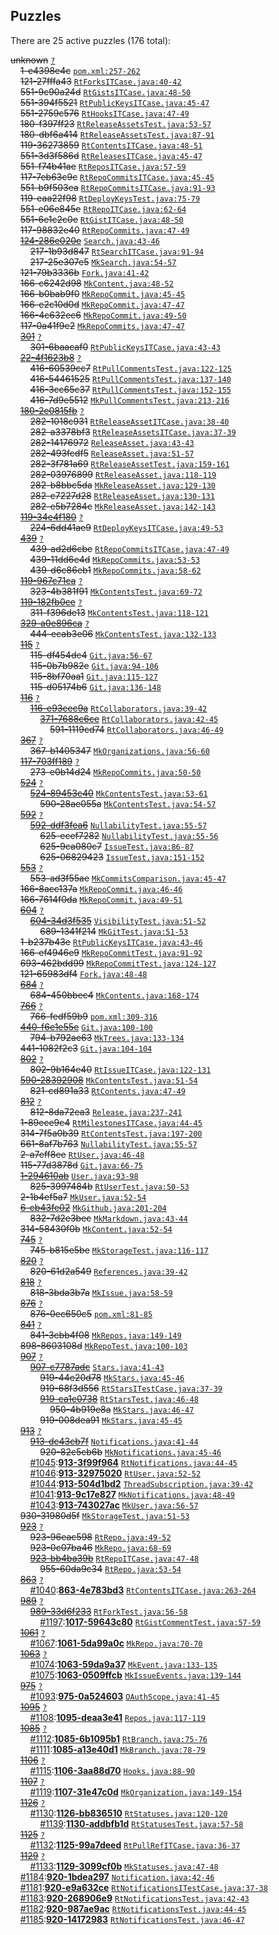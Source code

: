 ## Puzzles

There are 25 active puzzles (176 total):


<del>unknown</del> [`?`](../master/?)<br/>
&nbsp;&nbsp;&nbsp;&nbsp;<del>1-e4398e4c</del> [`pom.xml:257-262`](../master/pom.xml#L257-L262)<br/>
&nbsp;&nbsp;&nbsp;&nbsp;<del>121-27fffa43</del> [`RtForksITCase.java:40-42`](../master/src/test/java/com/jcabi/github/RtForksITCase.java#L40-L42)<br/>
&nbsp;&nbsp;&nbsp;&nbsp;<del>551-9c90a24d</del> [`RtGistsITCase.java:48-50`](../master/src/test/java/com/jcabi/github/RtGistsITCase.java#L48-L50)<br/>
&nbsp;&nbsp;&nbsp;&nbsp;<del>551-394f5521</del> [`RtPublicKeysITCase.java:45-47`](../master/src/test/java/com/jcabi/github/RtPublicKeysITCase.java#L45-L47)<br/>
&nbsp;&nbsp;&nbsp;&nbsp;<del>551-2759c576</del> [`RtHooksITCase.java:47-49`](../master/src/test/java/com/jcabi/github/RtHooksITCase.java#L47-L49)<br/>
&nbsp;&nbsp;&nbsp;&nbsp;<del>180-f397ff23</del> [`RtReleaseAssetsTest.java:53-57`](../master/src/test/java/com/jcabi/github/RtReleaseAssetsTest.java#L53-L57)<br/>
&nbsp;&nbsp;&nbsp;&nbsp;<del>180-dbf6a414</del> [`RtReleaseAssetsTest.java:87-91`](../master/src/test/java/com/jcabi/github/RtReleaseAssetsTest.java#L87-L91)<br/>
&nbsp;&nbsp;&nbsp;&nbsp;<del>119-36273859</del> [`RtContentsITCase.java:48-51`](../master/src/test/java/com/jcabi/github/RtContentsITCase.java#L48-L51)<br/>
&nbsp;&nbsp;&nbsp;&nbsp;<del>551-3d3f586d</del> [`RtReleasesITCase.java:45-47`](../master/src/test/java/com/jcabi/github/RtReleasesITCase.java#L45-L47)<br/>
&nbsp;&nbsp;&nbsp;&nbsp;<del>551-f74b41ae</del> [`RtReposITCase.java:57-59`](../master/src/test/java/com/jcabi/github/RtReposITCase.java#L57-L59)<br/>
&nbsp;&nbsp;&nbsp;&nbsp;<del>117-7eb63c9c</del> [`RtRepoCommitsITCase.java:45-45`](../master/src/test/java/com/jcabi/github/RtRepoCommitsITCase.java#L45-L45)<br/>
&nbsp;&nbsp;&nbsp;&nbsp;<del>551-b9f503ea</del> [`RtRepoCommitsITCase.java:91-93`](../master/src/test/java/com/jcabi/github/RtRepoCommitsITCase.java#L91-L93)<br/>
&nbsp;&nbsp;&nbsp;&nbsp;<del>119-eaa22f98</del> [`RtDeployKeysTest.java:75-79`](../master/src/test/java/com/jcabi/github/RtDeployKeysTest.java#L75-L79)<br/>
&nbsp;&nbsp;&nbsp;&nbsp;<del>551-e06e845e</del> [`RtRepoITCase.java:62-64`](../master/src/test/java/com/jcabi/github/RtRepoITCase.java#L62-L64)<br/>
&nbsp;&nbsp;&nbsp;&nbsp;<del>551-6e1c2c0e</del> [`RtGistITCase.java:48-50`](../master/src/test/java/com/jcabi/github/RtGistITCase.java#L48-L50)<br/>
&nbsp;&nbsp;&nbsp;&nbsp;<del>117-98832e40</del> [`RtRepoCommits.java:47-49`](../master/src/main/java/com/jcabi/github/RtRepoCommits.java#L47-L49)<br/>
&nbsp;&nbsp;&nbsp;&nbsp;[<del>124-286e020e</del>](https://github.com/jcabi/jcabi-github/issues/217) [`Search.java:43-46`](../master/src/main/java/com/jcabi/github/Search.java#L43-L46)<br/>
&nbsp;&nbsp;&nbsp;&nbsp;&nbsp;&nbsp;&nbsp;&nbsp;<del>217-1b93d847</del> [`RtSearchITCase.java:91-94`](../master/src/test/java/com/jcabi/github/RtSearchITCase.java#L91-L94)<br/>
&nbsp;&nbsp;&nbsp;&nbsp;&nbsp;&nbsp;&nbsp;&nbsp;<del>217-25e307e5</del> [`MkSearch.java:54-57`](../master/src/main/java/com/jcabi/github/mock/MkSearch.java#L54-L57)<br/>
&nbsp;&nbsp;&nbsp;&nbsp;<del>121-79b3336b</del> [`Fork.java:41-42`](../master/src/main/java/com/jcabi/github/Fork.java#L41-L42)<br/>
&nbsp;&nbsp;&nbsp;&nbsp;<del>166-c6242d98</del> [`MkContent.java:48-52`](../master/src/main/java/com/jcabi/github/mock/MkContent.java#L48-L52)<br/>
&nbsp;&nbsp;&nbsp;&nbsp;<del>166-b0bab9f0</del> [`MkRepoCommit.java:45-45`](../master/src/main/java/com/jcabi/github/mock/MkRepoCommit.java#L45-L45)<br/>
&nbsp;&nbsp;&nbsp;&nbsp;<del>166-e2c10d0d</del> [`MkRepoCommit.java:47-47`](../master/src/main/java/com/jcabi/github/mock/MkRepoCommit.java#L47-L47)<br/>
&nbsp;&nbsp;&nbsp;&nbsp;<del>166-4c632ec6</del> [`MkRepoCommit.java:49-50`](../master/src/main/java/com/jcabi/github/mock/MkRepoCommit.java#L49-L50)<br/>
&nbsp;&nbsp;&nbsp;&nbsp;<del>117-0a41f9e2</del> [`MkRepoCommits.java:47-47`](../master/src/main/java/com/jcabi/github/mock/MkRepoCommits.java#L47-L47)<br/>
&nbsp;&nbsp;&nbsp;&nbsp;[<del>301</del>](https://github.com/jcabi/jcabi-github/issues/301) [`?`](../master/?)<br/>
&nbsp;&nbsp;&nbsp;&nbsp;&nbsp;&nbsp;&nbsp;&nbsp;<del>301-6baacaf0</del> [`RtPublicKeysITCase.java:43-43`](../master/src/test/java/com/jcabi/github/RtPublicKeysITCase.java#L43-L43)<br/>
&nbsp;&nbsp;&nbsp;&nbsp;[<del>22-4f1623b8</del>](https://github.com/jcabi/jcabi-github/issues/416) [`?`](../master/?)<br/>
&nbsp;&nbsp;&nbsp;&nbsp;&nbsp;&nbsp;&nbsp;&nbsp;<del>416-60539cc7</del> [`RtPullCommentsTest.java:122-125`](../master/src/test/java/com/jcabi/github/RtPullCommentsTest.java#L122-L125)<br/>
&nbsp;&nbsp;&nbsp;&nbsp;&nbsp;&nbsp;&nbsp;&nbsp;<del>416-54461525</del> [`RtPullCommentsTest.java:137-140`](../master/src/test/java/com/jcabi/github/RtPullCommentsTest.java#L137-L140)<br/>
&nbsp;&nbsp;&nbsp;&nbsp;&nbsp;&nbsp;&nbsp;&nbsp;<del>416-3cc65c37</del> [`RtPullCommentsTest.java:152-155`](../master/src/test/java/com/jcabi/github/RtPullCommentsTest.java#L152-L155)<br/>
&nbsp;&nbsp;&nbsp;&nbsp;&nbsp;&nbsp;&nbsp;&nbsp;<del>416-7d9e5512</del> [`MkPullCommentsTest.java:213-216`](../master/src/test/java/com/jcabi/github/mock/MkPullCommentsTest.java#L213-L216)<br/>
&nbsp;&nbsp;&nbsp;&nbsp;[<del>180-2e0815fb</del>](https://github.com/jcabi/jcabi-github/issues/282) [`?`](../master/?)<br/>
&nbsp;&nbsp;&nbsp;&nbsp;&nbsp;&nbsp;&nbsp;&nbsp;<del>282-1018c931</del> [`RtReleaseAssetITCase.java:38-40`](../master/src/test/java/com/jcabi/github/RtReleaseAssetITCase.java#L38-L40)<br/>
&nbsp;&nbsp;&nbsp;&nbsp;&nbsp;&nbsp;&nbsp;&nbsp;<del>282-a3378bf3</del> [`RtReleaseAssetsITCase.java:37-39`](../master/src/test/java/com/jcabi/github/RtReleaseAssetsITCase.java#L37-L39)<br/>
&nbsp;&nbsp;&nbsp;&nbsp;&nbsp;&nbsp;&nbsp;&nbsp;<del>282-14176972</del> [`ReleaseAsset.java:43-43`](../master/src/main/java/com/jcabi/github/ReleaseAsset.java#L43-L43)<br/>
&nbsp;&nbsp;&nbsp;&nbsp;&nbsp;&nbsp;&nbsp;&nbsp;<del>282-493fcdf5</del> [`ReleaseAsset.java:51-57`](../master/src/main/java/com/jcabi/github/ReleaseAsset.java#L51-L57)<br/>
&nbsp;&nbsp;&nbsp;&nbsp;&nbsp;&nbsp;&nbsp;&nbsp;<del>282-3f781a69</del> [`RtReleaseAssetTest.java:159-161`](../master/src/test/java/com/jcabi/github/RtReleaseAssetTest.java#L159-L161)<br/>
&nbsp;&nbsp;&nbsp;&nbsp;&nbsp;&nbsp;&nbsp;&nbsp;<del>282-03976899</del> [`RtReleaseAsset.java:118-119`](../master/src/main/java/com/jcabi/github/RtReleaseAsset.java#L118-L119)<br/>
&nbsp;&nbsp;&nbsp;&nbsp;&nbsp;&nbsp;&nbsp;&nbsp;<del>282-b8bbc5da</del> [`MkReleaseAsset.java:129-130`](../master/src/main/java/com/jcabi/github/mock/MkReleaseAsset.java#L129-L130)<br/>
&nbsp;&nbsp;&nbsp;&nbsp;&nbsp;&nbsp;&nbsp;&nbsp;<del>282-c7227d28</del> [`RtReleaseAsset.java:130-131`](../master/src/main/java/com/jcabi/github/RtReleaseAsset.java#L130-L131)<br/>
&nbsp;&nbsp;&nbsp;&nbsp;&nbsp;&nbsp;&nbsp;&nbsp;<del>282-e5b7284c</del> [`MkReleaseAsset.java:142-143`](../master/src/main/java/com/jcabi/github/mock/MkReleaseAsset.java#L142-L143)<br/>
&nbsp;&nbsp;&nbsp;&nbsp;[<del>119-34e4f180</del>](https://github.com/jcabi/jcabi-github/issues/224) [`?`](../master/?)<br/>
&nbsp;&nbsp;&nbsp;&nbsp;&nbsp;&nbsp;&nbsp;&nbsp;<del>224-6dd41ae9</del> [`RtDeployKeysITCase.java:49-53`](../master/src/test/java/com/jcabi/github/RtDeployKeysITCase.java#L49-L53)<br/>
&nbsp;&nbsp;&nbsp;&nbsp;[<del>439</del>](https://github.com/jcabi/jcabi-github/issues/439) [`?`](../master/?)<br/>
&nbsp;&nbsp;&nbsp;&nbsp;&nbsp;&nbsp;&nbsp;&nbsp;<del>439-ad2d6cbe</del> [`RtRepoCommitsITCase.java:47-49`](../master/src/test/java/com/jcabi/github/RtRepoCommitsITCase.java#L47-L49)<br/>
&nbsp;&nbsp;&nbsp;&nbsp;&nbsp;&nbsp;&nbsp;&nbsp;<del>439-11dd6e4d</del> [`MkRepoCommits.java:53-53`](../master/src/main/java/com/jcabi/github/mock/MkRepoCommits.java#L53-L53)<br/>
&nbsp;&nbsp;&nbsp;&nbsp;&nbsp;&nbsp;&nbsp;&nbsp;<del>439-d6c86eb1</del> [`MkRepoCommits.java:58-62`](../master/src/main/java/com/jcabi/github/mock/MkRepoCommits.java#L58-L62)<br/>
&nbsp;&nbsp;&nbsp;&nbsp;[<del>119-967c71ca</del>](https://github.com/jcabi/jcabi-github/issues/323) [`?`](../master/?)<br/>
&nbsp;&nbsp;&nbsp;&nbsp;&nbsp;&nbsp;&nbsp;&nbsp;<del>323-4b381f91</del> [`MkContentsTest.java:69-72`](../master/src/test/java/com/jcabi/github/mock/MkContentsTest.java#L69-L72)<br/>
&nbsp;&nbsp;&nbsp;&nbsp;[<del>119-182fb0ce</del>](https://github.com/jcabi/jcabi-github/issues/311) [`?`](../master/?)<br/>
&nbsp;&nbsp;&nbsp;&nbsp;&nbsp;&nbsp;&nbsp;&nbsp;<del>311-f396de13</del> [`MkContentsTest.java:118-121`](../master/src/test/java/com/jcabi/github/mock/MkContentsTest.java#L118-L121)<br/>
&nbsp;&nbsp;&nbsp;&nbsp;[<del>329-a0e896ca</del>](https://github.com/jcabi/jcabi-github/issues/444) [`?`](../master/?)<br/>
&nbsp;&nbsp;&nbsp;&nbsp;&nbsp;&nbsp;&nbsp;&nbsp;<del>444-ecab3e06</del> [`MkContentsTest.java:132-133`](../master/src/test/java/com/jcabi/github/mock/MkContentsTest.java#L132-L133)<br/>
&nbsp;&nbsp;&nbsp;&nbsp;[<del>115</del>](https://github.com/jcabi/jcabi-github/issues/115) [`?`](../master/?)<br/>
&nbsp;&nbsp;&nbsp;&nbsp;&nbsp;&nbsp;&nbsp;&nbsp;<del>115-df454dc4</del> [`Git.java:56-67`](../master/src/main/java/com/jcabi/github/Git.java#L56-L67)<br/>
&nbsp;&nbsp;&nbsp;&nbsp;&nbsp;&nbsp;&nbsp;&nbsp;<del>115-0b7b982e</del> [`Git.java:94-106`](../master/src/main/java/com/jcabi/github/Git.java#L94-L106)<br/>
&nbsp;&nbsp;&nbsp;&nbsp;&nbsp;&nbsp;&nbsp;&nbsp;<del>115-8bf70aa1</del> [`Git.java:115-127`](../master/src/main/java/com/jcabi/github/Git.java#L115-L127)<br/>
&nbsp;&nbsp;&nbsp;&nbsp;&nbsp;&nbsp;&nbsp;&nbsp;<del>115-d05174b6</del> [`Git.java:136-148`](../master/src/main/java/com/jcabi/github/Git.java#L136-L148)<br/>
&nbsp;&nbsp;&nbsp;&nbsp;[<del>116</del>](https://github.com/jcabi/jcabi-github/issues/116) [`?`](../master/?)<br/>
&nbsp;&nbsp;&nbsp;&nbsp;&nbsp;&nbsp;&nbsp;&nbsp;[<del>116-e93cec9a</del>](https://github.com/jcabi/jcabi-github/issues/371) [`RtCollaborators.java:39-42`](../master/src/main/java/com/jcabi/github/RtCollaborators.java#L39-L42)<br/>
&nbsp;&nbsp;&nbsp;&nbsp;&nbsp;&nbsp;&nbsp;&nbsp;&nbsp;&nbsp;&nbsp;&nbsp;[<del>371-7688c6ce</del>](https://github.com/jcabi/jcabi-github/issues/591) [`RtCollaborators.java:42-45`](../master/src/main/java/com/jcabi/github/RtCollaborators.java#L42-L45)<br/>
&nbsp;&nbsp;&nbsp;&nbsp;&nbsp;&nbsp;&nbsp;&nbsp;&nbsp;&nbsp;&nbsp;&nbsp;&nbsp;&nbsp;&nbsp;&nbsp;<del>591-1119cd74</del> [`RtCollaborators.java:46-49`](../master/src/main/java/com/jcabi/github/RtCollaborators.java#L46-L49)<br/>
&nbsp;&nbsp;&nbsp;&nbsp;[<del>367</del>](https://github.com/jcabi/jcabi-github/issues/367) [`?`](../master/?)<br/>
&nbsp;&nbsp;&nbsp;&nbsp;&nbsp;&nbsp;&nbsp;&nbsp;<del>367-b1405347</del> [`MkOrganizations.java:56-60`](../master/src/main/java/com/jcabi/github/mock/MkOrganizations.java#L56-L60)<br/>
&nbsp;&nbsp;&nbsp;&nbsp;[<del>117-703ff189</del>](https://github.com/jcabi/jcabi-github/issues/273) [`?`](../master/?)<br/>
&nbsp;&nbsp;&nbsp;&nbsp;&nbsp;&nbsp;&nbsp;&nbsp;<del>273-e0b14d24</del> [`MkRepoCommits.java:50-50`](../master/src/main/java/com/jcabi/github/mock/MkRepoCommits.java#L50-L50)<br/>
&nbsp;&nbsp;&nbsp;&nbsp;[<del>524</del>](https://github.com/jcabi/jcabi-github/issues/524) [`?`](../master/?)<br/>
&nbsp;&nbsp;&nbsp;&nbsp;&nbsp;&nbsp;&nbsp;&nbsp;[<del>524-89453c40</del>](https://github.com/jcabi/jcabi-github/issues/590) [`MkContentsTest.java:53-61`](../master/src/test/java/com/jcabi/github/mock/MkContentsTest.java#L53-L61)<br/>
&nbsp;&nbsp;&nbsp;&nbsp;&nbsp;&nbsp;&nbsp;&nbsp;&nbsp;&nbsp;&nbsp;&nbsp;<del>590-28ae055a</del> [`MkContentsTest.java:54-57`](../master/src/test/java/com/jcabi/github/mock/MkContentsTest.java#L54-L57)<br/>
&nbsp;&nbsp;&nbsp;&nbsp;[<del>592</del>](https://github.com/jcabi/jcabi-github/issues/592) [`?`](../master/?)<br/>
&nbsp;&nbsp;&nbsp;&nbsp;&nbsp;&nbsp;&nbsp;&nbsp;[<del>592-ddf3fea6</del>](https://github.com/jcabi/jcabi-github/issues/625) [`NullabilityTest.java:55-57`](../master/src/test/java/com/jcabi/github/NullabilityTest.java#L55-L57)<br/>
&nbsp;&nbsp;&nbsp;&nbsp;&nbsp;&nbsp;&nbsp;&nbsp;&nbsp;&nbsp;&nbsp;&nbsp;<del>625-ecef7282</del> [`NullabilityTest.java:55-56`](../master/src/test/java/com/jcabi/github/NullabilityTest.java#L55-L56)<br/>
&nbsp;&nbsp;&nbsp;&nbsp;&nbsp;&nbsp;&nbsp;&nbsp;&nbsp;&nbsp;&nbsp;&nbsp;<del>625-9ca080c7</del> [`IssueTest.java:86-87`](../master/src/test/java/com/jcabi/github/IssueTest.java#L86-L87)<br/>
&nbsp;&nbsp;&nbsp;&nbsp;&nbsp;&nbsp;&nbsp;&nbsp;&nbsp;&nbsp;&nbsp;&nbsp;<del>625-06829423</del> [`IssueTest.java:151-152`](../master/src/test/java/com/jcabi/github/IssueTest.java#L151-L152)<br/>
&nbsp;&nbsp;&nbsp;&nbsp;[<del>553</del>](https://github.com/jcabi/jcabi-github/pull/553) [`?`](../master/?)<br/>
&nbsp;&nbsp;&nbsp;&nbsp;&nbsp;&nbsp;&nbsp;&nbsp;<del>553-ad3f55ae</del> [`MkCommitsComparison.java:45-47`](../master/src/main/java/com/jcabi/github/mock/MkCommitsComparison.java#L45-L47)<br/>
&nbsp;&nbsp;&nbsp;&nbsp;<del>166-8acc137a</del> [`MkRepoCommit.java:46-46`](../master/src/main/java/com/jcabi/github/mock/MkRepoCommit.java#L46-L46)<br/>
&nbsp;&nbsp;&nbsp;&nbsp;<del>166-7614f0da</del> [`MkRepoCommit.java:49-51`](../master/src/main/java/com/jcabi/github/mock/MkRepoCommit.java#L49-L51)<br/>
&nbsp;&nbsp;&nbsp;&nbsp;[<del>604</del>](https://github.com/jcabi/jcabi-github/issues/604) [`?`](../master/?)<br/>
&nbsp;&nbsp;&nbsp;&nbsp;&nbsp;&nbsp;&nbsp;&nbsp;[<del>604-34d3f535</del>](https://github.com/jcabi/jcabi-github/issues/689) [`VisibilityTest.java:51-52`](../master/src/test/java/com/jcabi/github/VisibilityTest.java#L51-L52)<br/>
&nbsp;&nbsp;&nbsp;&nbsp;&nbsp;&nbsp;&nbsp;&nbsp;&nbsp;&nbsp;&nbsp;&nbsp;<del>689-1341f214</del> [`MkGitTest.java:51-53`](../master/src/test/java/com/jcabi/github/mock/MkGitTest.java#L51-L53)<br/>
&nbsp;&nbsp;&nbsp;&nbsp;<del>1-b237b43e</del> [`RtPublicKeysITCase.java:43-46`](../master/src/test/java/com/jcabi/github/RtPublicKeysITCase.java#L43-L46)<br/>
&nbsp;&nbsp;&nbsp;&nbsp;<del>166-ef4946e9</del> [`MkRepoCommitTest.java:91-92`](../master/src/test/java/com/jcabi/github/mock/MkRepoCommitTest.java#L91-L92)<br/>
&nbsp;&nbsp;&nbsp;&nbsp;<del>693-462bdd99</del> [`MkRepoCommitTest.java:124-127`](../master/src/test/java/com/jcabi/github/mock/MkRepoCommitTest.java#L124-L127)<br/>
&nbsp;&nbsp;&nbsp;&nbsp;<del>121-65983df4</del> [`Fork.java:48-48`](../master/src/main/java/com/jcabi/github/Fork.java#L48-L48)<br/>
&nbsp;&nbsp;&nbsp;&nbsp;[<del>684</del>](https://github.com/jcabi/jcabi-github/issues/684) [`?`](../master/?)<br/>
&nbsp;&nbsp;&nbsp;&nbsp;&nbsp;&nbsp;&nbsp;&nbsp;<del>684-450bbec4</del> [`MkContents.java:168-174`](../master/src/main/java/com/jcabi/github/mock/MkContents.java#L168-L174)<br/>
&nbsp;&nbsp;&nbsp;&nbsp;[<del>766</del>](https://github.com/jcabi/jcabi-github/issues/766) [`?`](../master/?)<br/>
&nbsp;&nbsp;&nbsp;&nbsp;&nbsp;&nbsp;&nbsp;&nbsp;<del>766-fedf59b9</del> [`pom.xml:309-316`](../master/pom.xml#L309-L316)<br/>
&nbsp;&nbsp;&nbsp;&nbsp;[<del>440-f6e1e55e</del>](https://github.com/jcabi/jcabi-github/issues/794) [`Git.java:100-100`](../master/src/main/java/com/jcabi/github/Git.java#L100-L100)<br/>
&nbsp;&nbsp;&nbsp;&nbsp;&nbsp;&nbsp;&nbsp;&nbsp;<del>794-b792ae63</del> [`MkTrees.java:133-134`](../master/src/main/java/com/jcabi/github/mock/MkTrees.java#L133-L134)<br/>
&nbsp;&nbsp;&nbsp;&nbsp;<del>441-1082f2c3</del> [`Git.java:104-104`](../master/src/main/java/com/jcabi/github/Git.java#L104-L104)<br/>
&nbsp;&nbsp;&nbsp;&nbsp;[<del>802</del>](https://github.com/jcabi/jcabi-github/issues/802) [`?`](../master/?)<br/>
&nbsp;&nbsp;&nbsp;&nbsp;&nbsp;&nbsp;&nbsp;&nbsp;<del>802-9b164e40</del> [`RtIssueITCase.java:122-131`](../master/src/test/java/com/jcabi/github/RtIssueITCase.java#L122-L131)<br/>
&nbsp;&nbsp;&nbsp;&nbsp;[<del>590-28392908</del>](https://github.com/jcabi/jcabi-github/issues/821) [`MkContentsTest.java:51-54`](../master/src/test/java/com/jcabi/github/mock/MkContentsTest.java#L51-L54)<br/>
&nbsp;&nbsp;&nbsp;&nbsp;&nbsp;&nbsp;&nbsp;&nbsp;<del>821-cd891a33</del> [`RtContents.java:47-49`](../master/src/main/java/com/jcabi/github/RtContents.java#L47-L49)<br/>
&nbsp;&nbsp;&nbsp;&nbsp;[<del>812</del>](https://github.com/jcabi/jcabi-github/issues/812) [`?`](../master/?)<br/>
&nbsp;&nbsp;&nbsp;&nbsp;&nbsp;&nbsp;&nbsp;&nbsp;<del>812-8da72ea3</del> [`Release.java:237-241`](../master/src/main/java/com/jcabi/github/Release.java#L237-L241)<br/>
&nbsp;&nbsp;&nbsp;&nbsp;<del>1-89ece9c4</del> [`RtMilestonesITCase.java:44-45`](../master/src/test/java/com/jcabi/github/RtMilestonesITCase.java#L44-L45)<br/>
&nbsp;&nbsp;&nbsp;&nbsp;<del>314-7f5a0b39</del> [`RtContentsTest.java:197-200`](../master/src/test/java/com/jcabi/github/RtContentsTest.java#L197-L200)<br/>
&nbsp;&nbsp;&nbsp;&nbsp;<del>661-8af7b763</del> [`NullabilityTest.java:55-57`](../master/src/test/java/com/jcabi/github/NullabilityTest.java#L55-L57)<br/>
&nbsp;&nbsp;&nbsp;&nbsp;<del>2-a7eff8ee</del> [`RtUser.java:46-48`](../master/src/main/java/com/jcabi/github/RtUser.java#L46-L48)<br/>
&nbsp;&nbsp;&nbsp;&nbsp;<del>115-77d3878d</del> [`Git.java:66-75`](../master/src/main/java/com/jcabi/github/Git.java#L66-L75)<br/>
&nbsp;&nbsp;&nbsp;&nbsp;[<del>1-294610ab</del>](https://github.com/jcabi/jcabi-github/issues/825) [`User.java:93-98`](../master/src/main/java/com/jcabi/github/User.java#L93-L98)<br/>
&nbsp;&nbsp;&nbsp;&nbsp;&nbsp;&nbsp;&nbsp;&nbsp;<del>825-3997484b</del> [`RtUserTest.java:50-53`](../master/src/test/java/com/jcabi/github/RtUserTest.java#L50-L53)<br/>
&nbsp;&nbsp;&nbsp;&nbsp;<del>2-1b4ef5a7</del> [`MkUser.java:52-54`](../master/src/main/java/com/jcabi/github/mock/MkUser.java#L52-L54)<br/>
&nbsp;&nbsp;&nbsp;&nbsp;[<del>6-cb43fe02</del>](https://github.com/jcabi/jcabi-github/issues/832) [`MkGithub.java:201-204`](../master/src/main/java/com/jcabi/github/mock/MkGithub.java#L201-L204)<br/>
&nbsp;&nbsp;&nbsp;&nbsp;&nbsp;&nbsp;&nbsp;&nbsp;<del>832-7d2e3bec</del> [`MkMarkdown.java:43-44`](../master/src/main/java/com/jcabi/github/mock/MkMarkdown.java#L43-L44)<br/>
&nbsp;&nbsp;&nbsp;&nbsp;<del>314-58430f0b</del> [`MkContent.java:52-54`](../master/src/main/java/com/jcabi/github/mock/MkContent.java#L52-L54)<br/>
&nbsp;&nbsp;&nbsp;&nbsp;[<del>745</del>](https://github.com/jcabi/jcabi-github/issues/745) [`?`](../master/?)<br/>
&nbsp;&nbsp;&nbsp;&nbsp;&nbsp;&nbsp;&nbsp;&nbsp;<del>745-b815e5be</del> [`MkStorageTest.java:116-117`](../master/src/test/java/com/jcabi/github/mock/MkStorageTest.java#L116-L117)<br/>
&nbsp;&nbsp;&nbsp;&nbsp;[<del>820</del>](https://github.com/jcabi/jcabi-github/issues/820) [`?`](../master/?)<br/>
&nbsp;&nbsp;&nbsp;&nbsp;&nbsp;&nbsp;&nbsp;&nbsp;<del>820-61d2a549</del> [`References.java:39-42`](../master/src/main/java/com/jcabi/github/References.java#L39-L42)<br/>
&nbsp;&nbsp;&nbsp;&nbsp;[<del>818</del>](https://github.com/jcabi/jcabi-github/issues/818) [`?`](../master/?)<br/>
&nbsp;&nbsp;&nbsp;&nbsp;&nbsp;&nbsp;&nbsp;&nbsp;<del>818-3bda3b7a</del> [`MkIssue.java:58-59`](../master/src/main/java/com/jcabi/github/mock/MkIssue.java#L58-L59)<br/>
&nbsp;&nbsp;&nbsp;&nbsp;[<del>876</del>](https://github.com/jcabi/jcabi-github/issues/876) [`?`](../master/?)<br/>
&nbsp;&nbsp;&nbsp;&nbsp;&nbsp;&nbsp;&nbsp;&nbsp;<del>876-0ec650c5</del> [`pom.xml:81-85`](../master/pom.xml#L81-L85)<br/>
&nbsp;&nbsp;&nbsp;&nbsp;[<del>841</del>](https://github.com/jcabi/jcabi-github/issues/841) [`?`](../master/?)<br/>
&nbsp;&nbsp;&nbsp;&nbsp;&nbsp;&nbsp;&nbsp;&nbsp;<del>841-3cbb4f08</del> [`MkRepos.java:149-149`](../master/src/main/java/com/jcabi/github/mock/MkRepos.java#L149-L149)<br/>
&nbsp;&nbsp;&nbsp;&nbsp;<del>898-8603108d</del> [`MkRepoTest.java:100-103`](../master/src/test/java/com/jcabi/github/mock/MkRepoTest.java#L100-L103)<br/>
&nbsp;&nbsp;&nbsp;&nbsp;[<del>907</del>](https://github.com/jcabi/jcabi-github/issues/907) [`?`](../master/?)<br/>
&nbsp;&nbsp;&nbsp;&nbsp;&nbsp;&nbsp;&nbsp;&nbsp;[<del>907-c7787adc</del>](https://github.com/jcabi/jcabi-github/issues/919) [`Stars.java:41-43`](../master/src/main/java/com/jcabi/github/Stars.java#L41-L43)<br/>
&nbsp;&nbsp;&nbsp;&nbsp;&nbsp;&nbsp;&nbsp;&nbsp;&nbsp;&nbsp;&nbsp;&nbsp;<del>919-44e20d78</del> [`MkStars.java:45-46`](../master/src/main/java/com/jcabi/github/mock/MkStars.java#L45-L46)<br/>
&nbsp;&nbsp;&nbsp;&nbsp;&nbsp;&nbsp;&nbsp;&nbsp;&nbsp;&nbsp;&nbsp;&nbsp;<del>919-68f3d556</del> [`RtStarsITestCase.java:37-39`](../master/src/test/java/com/jcabi/github/RtStarsITestCase.java#L37-L39)<br/>
&nbsp;&nbsp;&nbsp;&nbsp;&nbsp;&nbsp;&nbsp;&nbsp;&nbsp;&nbsp;&nbsp;&nbsp;[<del>919-ca1c0738</del>](https://github.com/jcabi/jcabi-github/issues/950) [`RtStarsTest.java:46-48`](../master/src/test/java/com/jcabi/github/RtStarsTest.java#L46-L48)<br/>
&nbsp;&nbsp;&nbsp;&nbsp;&nbsp;&nbsp;&nbsp;&nbsp;&nbsp;&nbsp;&nbsp;&nbsp;&nbsp;&nbsp;&nbsp;&nbsp;<del>950-4b919e8a</del> [`MkStars.java:46-47`](../master/src/main/java/com/jcabi/github/mock/MkStars.java#L46-L47)<br/>
&nbsp;&nbsp;&nbsp;&nbsp;&nbsp;&nbsp;&nbsp;&nbsp;&nbsp;&nbsp;&nbsp;&nbsp;<del>919-008dea91</del> [`MkStars.java:45-45`](../master/src/main/java/com/jcabi/github/mock/MkStars.java#L45-L45)<br/>
&nbsp;&nbsp;&nbsp;&nbsp;[<del>913</del>](https://github.com/jcabi/jcabi-github/issues/913) [`?`](../master/?)<br/>
&nbsp;&nbsp;&nbsp;&nbsp;&nbsp;&nbsp;&nbsp;&nbsp;[<del>913-dc43cb7f</del>](https://github.com/jcabi/jcabi-github/issues/920) [`Notifications.java:41-44`](../master/src/main/java/com/jcabi/github/Notifications.java#L41-L44)<br/>
&nbsp;&nbsp;&nbsp;&nbsp;&nbsp;&nbsp;&nbsp;&nbsp;&nbsp;&nbsp;&nbsp;&nbsp;<del>920-82c5cb6b</del> [`MkNotifications.java:45-46`](../master/src/main/java/com/jcabi/github/mock/MkNotifications.java#L45-L46)<br/>
&nbsp;&nbsp;&nbsp;&nbsp;&nbsp;&nbsp;&nbsp;&nbsp;[#1045](https://github.com/jcabi/jcabi-github/issues/1045):[**913-3f99f964**](https://github.com/jcabi/jcabi-github/issues/1045) [`RtNotifications.java:44-45`](../master/src/main/java/com/jcabi/github/RtNotifications.java#L44-L45)<br/>
&nbsp;&nbsp;&nbsp;&nbsp;&nbsp;&nbsp;&nbsp;&nbsp;[#1046](https://github.com/jcabi/jcabi-github/issues/1046):[**913-32975020**](https://github.com/jcabi/jcabi-github/issues/1046) [`RtUser.java:52-52`](../master/src/main/java/com/jcabi/github/RtUser.java#L52-L52)<br/>
&nbsp;&nbsp;&nbsp;&nbsp;&nbsp;&nbsp;&nbsp;&nbsp;[#1044](https://github.com/jcabi/jcabi-github/issues/1044):[**913-504d1bd2**](https://github.com/jcabi/jcabi-github/issues/1044) [`ThreadSubscription.java:39-42`](../master/src/main/java/com/jcabi/github/ThreadSubscription.java#L39-L42)<br/>
&nbsp;&nbsp;&nbsp;&nbsp;&nbsp;&nbsp;&nbsp;&nbsp;[#1041](https://github.com/jcabi/jcabi-github/issues/1041):[**913-9c17e827**](https://github.com/jcabi/jcabi-github/issues/1041) [`MkNotifications.java:48-49`](../master/src/main/java/com/jcabi/github/mock/MkNotifications.java#L48-L49)<br/>
&nbsp;&nbsp;&nbsp;&nbsp;&nbsp;&nbsp;&nbsp;&nbsp;[#1043](https://github.com/jcabi/jcabi-github/issues/1043):[**913-743027ac**](https://github.com/jcabi/jcabi-github/issues/1043) [`MkUser.java:56-57`](../master/src/main/java/com/jcabi/github/mock/MkUser.java#L56-L57)<br/>
&nbsp;&nbsp;&nbsp;&nbsp;<del>930-31980d5f</del> [`MkStorageTest.java:51-53`](../master/src/test/java/com/jcabi/github/mock/MkStorageTest.java#L51-L53)<br/>
&nbsp;&nbsp;&nbsp;&nbsp;[<del>923</del>](https://github.com/jcabi/jcabi-github/issues/923) [`?`](../master/?)<br/>
&nbsp;&nbsp;&nbsp;&nbsp;&nbsp;&nbsp;&nbsp;&nbsp;<del>923-96eac598</del> [`RtRepo.java:49-52`](../master/src/main/java/com/jcabi/github/RtRepo.java#L49-L52)<br/>
&nbsp;&nbsp;&nbsp;&nbsp;&nbsp;&nbsp;&nbsp;&nbsp;<del>923-0c07ba46</del> [`MkRepo.java:68-69`](../master/src/main/java/com/jcabi/github/mock/MkRepo.java#L68-L69)<br/>
&nbsp;&nbsp;&nbsp;&nbsp;&nbsp;&nbsp;&nbsp;&nbsp;[<del>923-bb4ba39b</del>](https://github.com/jcabi/jcabi-github/issues/955) [`RtRepoITCase.java:47-48`](../master/src/test/java/com/jcabi/github/RtRepoITCase.java#L47-L48)<br/>
&nbsp;&nbsp;&nbsp;&nbsp;&nbsp;&nbsp;&nbsp;&nbsp;&nbsp;&nbsp;&nbsp;&nbsp;<del>955-60da9c34</del> [`RtRepo.java:53-54`](../master/src/main/java/com/jcabi/github/RtRepo.java#L53-L54)<br/>
&nbsp;&nbsp;&nbsp;&nbsp;[<del>863</del>](https://github.com/jcabi/jcabi-github/issues/863) [`?`](../master/?)<br/>
&nbsp;&nbsp;&nbsp;&nbsp;&nbsp;&nbsp;&nbsp;&nbsp;[#1040](https://github.com/jcabi/jcabi-github/issues/1040):[**863-4e783bd3**](https://github.com/jcabi/jcabi-github/issues/1040) [`RtContentsITCase.java:263-264`](../master/src/test/java/com/jcabi/github/RtContentsITCase.java#L263-L264)<br/>
&nbsp;&nbsp;&nbsp;&nbsp;[<del>989</del>](https://github.com/jcabi/jcabi-github/issues/989) [`?`](../master/?)<br/>
&nbsp;&nbsp;&nbsp;&nbsp;&nbsp;&nbsp;&nbsp;&nbsp;[<del>989-33d6f233</del>](https://github.com/jcabi/jcabi-github/issues/1017) [`RtForkTest.java:56-58`](../master/src/test/java/com/jcabi/github/RtForkTest.java#L56-L58)<br/>
&nbsp;&nbsp;&nbsp;&nbsp;&nbsp;&nbsp;&nbsp;&nbsp;&nbsp;&nbsp;&nbsp;&nbsp;[#1197](https://github.com/jcabi/jcabi-github/issues/1197):[**1017-59643c80**](https://github.com/jcabi/jcabi-github/issues/1197) [`RtGistCommentTest.java:57-59`](../master/src/test/java/com/jcabi/github/RtGistCommentTest.java#L57-L59)<br/>
&nbsp;&nbsp;&nbsp;&nbsp;[<del>1061</del>](https://github.com/jcabi/jcabi-github/pull/1061) [`?`](../master/?)<br/>
&nbsp;&nbsp;&nbsp;&nbsp;&nbsp;&nbsp;&nbsp;&nbsp;[#1067](https://github.com/jcabi/jcabi-github/issues/1067):[**1061-5da99a0c**](https://github.com/jcabi/jcabi-github/issues/1067) [`MkRepo.java:70-70`](../master/src/main/java/com/jcabi/github/mock/MkRepo.java#L70-L70)<br/>
&nbsp;&nbsp;&nbsp;&nbsp;[<del>1063</del>](https://github.com/jcabi/jcabi-github/pull/1063) [`?`](../master/?)<br/>
&nbsp;&nbsp;&nbsp;&nbsp;&nbsp;&nbsp;&nbsp;&nbsp;[#1074](https://github.com/jcabi/jcabi-github/issues/1074):[**1063-59da9a37**](https://github.com/jcabi/jcabi-github/issues/1074) [`MkEvent.java:133-135`](../master/src/main/java/com/jcabi/github/mock/MkEvent.java#L133-L135)<br/>
&nbsp;&nbsp;&nbsp;&nbsp;&nbsp;&nbsp;&nbsp;&nbsp;[#1075](https://github.com/jcabi/jcabi-github/issues/1075):[**1063-0509ffcb**](https://github.com/jcabi/jcabi-github/issues/1075) [`MkIssueEvents.java:139-144`](../master/src/main/java/com/jcabi/github/mock/MkIssueEvents.java#L139-L144)<br/>
&nbsp;&nbsp;&nbsp;&nbsp;[<del>975</del>](https://github.com/jcabi/jcabi-github/issues/975) [`?`](../master/?)<br/>
&nbsp;&nbsp;&nbsp;&nbsp;&nbsp;&nbsp;&nbsp;&nbsp;[#1093](https://github.com/jcabi/jcabi-github/issues/1093):[**975-0a524603**](https://github.com/jcabi/jcabi-github/issues/1093) [`OAuthScope.java:41-45`](../master/src/test/java/com/jcabi/github/OAuthScope.java#L41-L45)<br/>
&nbsp;&nbsp;&nbsp;&nbsp;[<del>1095</del>](https://github.com/jcabi/jcabi-github/pull/1095) [`?`](../master/?)<br/>
&nbsp;&nbsp;&nbsp;&nbsp;&nbsp;&nbsp;&nbsp;&nbsp;[#1108](https://github.com/jcabi/jcabi-github/issues/1108):[**1095-deaa3e41**](https://github.com/jcabi/jcabi-github/issues/1108) [`Repos.java:117-119`](../master/src/main/java/com/jcabi/github/Repos.java#L117-L119)<br/>
&nbsp;&nbsp;&nbsp;&nbsp;[<del>1085</del>](https://github.com/jcabi/jcabi-github/pull/1085) [`?`](../master/?)<br/>
&nbsp;&nbsp;&nbsp;&nbsp;&nbsp;&nbsp;&nbsp;&nbsp;[#1112](https://github.com/jcabi/jcabi-github/issues/1112):[**1085-6b1095b1**](https://github.com/jcabi/jcabi-github/issues/1112) [`RtBranch.java:75-76`](../master/src/main/java/com/jcabi/github/RtBranch.java#L75-L76)<br/>
&nbsp;&nbsp;&nbsp;&nbsp;&nbsp;&nbsp;&nbsp;&nbsp;[#1111](https://github.com/jcabi/jcabi-github/issues/1111):[**1085-a13e40d1**](https://github.com/jcabi/jcabi-github/issues/1111) [`MkBranch.java:78-79`](../master/src/main/java/com/jcabi/github/mock/MkBranch.java#L78-L79)<br/>
&nbsp;&nbsp;&nbsp;&nbsp;[<del>1106</del>](https://github.com/jcabi/jcabi-github/pull/1106) [`?`](../master/?)<br/>
&nbsp;&nbsp;&nbsp;&nbsp;&nbsp;&nbsp;&nbsp;&nbsp;[#1115](https://github.com/jcabi/jcabi-github/issues/1115):[**1106-3aa88d70**](https://github.com/jcabi/jcabi-github/issues/1115) [`Hooks.java:88-90`](../master/src/main/java/com/jcabi/github/Hooks.java#L88-L90)<br/>
&nbsp;&nbsp;&nbsp;&nbsp;[<del>1107</del>](https://github.com/jcabi/jcabi-github/pull/1107) [`?`](../master/?)<br/>
&nbsp;&nbsp;&nbsp;&nbsp;&nbsp;&nbsp;&nbsp;&nbsp;[#1119](https://github.com/jcabi/jcabi-github/issues/1119):[**1107-31e47c0d**](https://github.com/jcabi/jcabi-github/issues/1119) [`MkOrganization.java:149-154`](../master/src/main/java/com/jcabi/github/mock/MkOrganization.java#L149-L154)<br/>
&nbsp;&nbsp;&nbsp;&nbsp;[<del>1126</del>](https://github.com/jcabi/jcabi-github/pull/1126) [`?`](../master/?)<br/>
&nbsp;&nbsp;&nbsp;&nbsp;&nbsp;&nbsp;&nbsp;&nbsp;[#1130](https://github.com/jcabi/jcabi-github/issues/1130):[**1126-bb836510**](https://github.com/jcabi/jcabi-github/issues/1130) [`RtStatuses.java:120-120`](../master/src/main/java/com/jcabi/github/RtStatuses.java#L120-L120)<br/>
&nbsp;&nbsp;&nbsp;&nbsp;&nbsp;&nbsp;&nbsp;&nbsp;&nbsp;&nbsp;&nbsp;&nbsp;[#1139](https://github.com/jcabi/jcabi-github/issues/1139):[**1130-addbfb1d**](https://github.com/jcabi/jcabi-github/issues/1139) [`RtStatusesTest.java:57-58`](../master/src/test/java/com/jcabi/github/RtStatusesTest.java#L57-L58)<br/>
&nbsp;&nbsp;&nbsp;&nbsp;[<del>1125</del>](https://github.com/jcabi/jcabi-github/pull/1125) [`?`](../master/?)<br/>
&nbsp;&nbsp;&nbsp;&nbsp;&nbsp;&nbsp;&nbsp;&nbsp;[#1132](https://github.com/jcabi/jcabi-github/issues/1132):[**1125-99a7deed**](https://github.com/jcabi/jcabi-github/issues/1132) [`RtPullRefITCase.java:36-37`](../master/src/test/java/com/jcabi/github/RtPullRefITCase.java#L36-L37)<br/>
&nbsp;&nbsp;&nbsp;&nbsp;[<del>1129</del>](https://github.com/jcabi/jcabi-github/pull/1129) [`?`](../master/?)<br/>
&nbsp;&nbsp;&nbsp;&nbsp;&nbsp;&nbsp;&nbsp;&nbsp;[#1133](https://github.com/jcabi/jcabi-github/issues/1133):[**1129-3099cf0b**](https://github.com/jcabi/jcabi-github/issues/1133) [`MkStatuses.java:47-48`](../master/src/main/java/com/jcabi/github/mock/MkStatuses.java#L47-L48)<br/>
&nbsp;&nbsp;&nbsp;&nbsp;[#1184](https://github.com/jcabi/jcabi-github/issues/1184):[**920-1bdea297**](https://github.com/jcabi/jcabi-github/issues/1184) [`Notification.java:42-46`](../master/src/main/java/com/jcabi/github/Notification.java#L42-L46)<br/>
&nbsp;&nbsp;&nbsp;&nbsp;[#1181](https://github.com/jcabi/jcabi-github/issues/1181):[**920-e9a632ce**](https://github.com/jcabi/jcabi-github/issues/1181) [`RtNotificationsITestCase.java:37-38`](../master/src/test/java/com/jcabi/github/RtNotificationsITestCase.java#L37-L38)<br/>
&nbsp;&nbsp;&nbsp;&nbsp;[#1183](https://github.com/jcabi/jcabi-github/issues/1183):[**920-268906e9**](https://github.com/jcabi/jcabi-github/issues/1183) [`RtNotificationsTest.java:42-43`](../master/src/test/java/com/jcabi/github/RtNotificationsTest.java#L42-L43)<br/>
&nbsp;&nbsp;&nbsp;&nbsp;[#1182](https://github.com/jcabi/jcabi-github/issues/1182):[**920-987ae9ac**](https://github.com/jcabi/jcabi-github/issues/1182) [`RtNotificationsTest.java:44-45`](../master/src/test/java/com/jcabi/github/RtNotificationsTest.java#L44-L45)<br/>
&nbsp;&nbsp;&nbsp;&nbsp;[#1185](https://github.com/jcabi/jcabi-github/issues/1185):[**920-14172983**](https://github.com/jcabi/jcabi-github/issues/1185) [`RtNotificationsTest.java:46-47`](../master/src/test/java/com/jcabi/github/RtNotificationsTest.java#L46-L47)<br/>